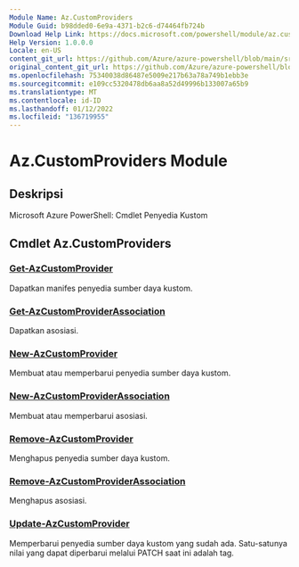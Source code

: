 ```yaml
---
Module Name: Az.CustomProviders
Module Guid: b98dded0-6e9a-4371-b2c6-d74464fb724b
Download Help Link: https://docs.microsoft.com/powershell/module/az.customproviders
Help Version: 1.0.0.0
Locale: en-US
content_git_url: https://github.com/Azure/azure-powershell/blob/main/src/CustomProviders/help/Az.CustomProviders.md
original_content_git_url: https://github.com/Azure/azure-powershell/blob/main/src/CustomProviders/help/Az.CustomProviders.md
ms.openlocfilehash: 75340038d86487e5009e217b63a78a749b1ebb3e
ms.sourcegitcommit: e109cc5320478db6aa8a52d49996b133007a65b9
ms.translationtype: MT
ms.contentlocale: id-ID
ms.lasthandoff: 01/12/2022
ms.locfileid: "136719955"
---
```

# Az.CustomProviders Module
## Deskripsi
Microsoft Azure PowerShell: Cmdlet Penyedia Kustom

## Cmdlet Az.CustomProviders
### [Get-AzCustomProvider](Get-AzCustomProvider.md)
Dapatkan manifes penyedia sumber daya kustom.

### [Get-AzCustomProviderAssociation](Get-AzCustomProviderAssociation.md)
Dapatkan asosiasi.

### [New-AzCustomProvider](New-AzCustomProvider.md)
Membuat atau memperbarui penyedia sumber daya kustom.

### [New-AzCustomProviderAssociation](New-AzCustomProviderAssociation.md)
Membuat atau memperbarui asosiasi.

### [Remove-AzCustomProvider](Remove-AzCustomProvider.md)
Menghapus penyedia sumber daya kustom.

### [Remove-AzCustomProviderAssociation](Remove-AzCustomProviderAssociation.md)
Menghapus asosiasi.

### [Update-AzCustomProvider](Update-AzCustomProvider.md)
Memperbarui penyedia sumber daya kustom yang sudah ada.
Satu-satunya nilai yang dapat diperbarui melalui PATCH saat ini adalah tag.

